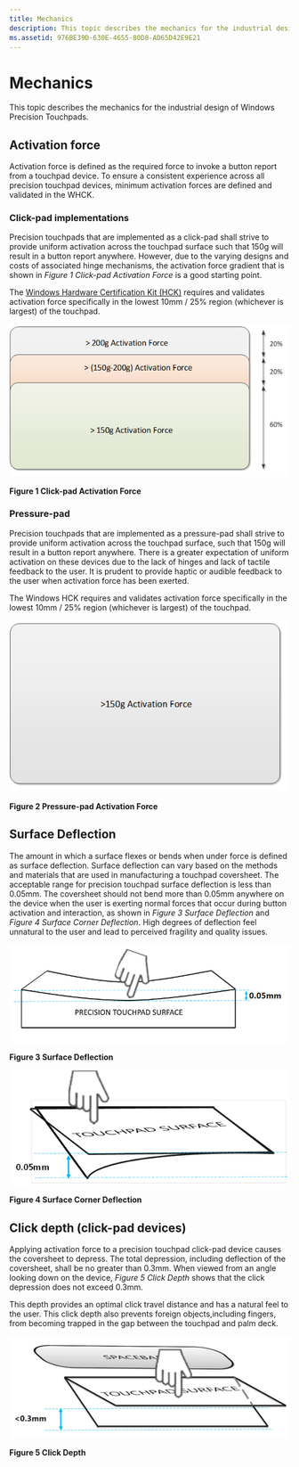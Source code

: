 ```yaml
---
title: Mechanics
description: This topic describes the mechanics for the industrial design of Windows Precision Touchpads.
ms.assetid: 976BE39D-630E-4655-80D8-AD65D42E9E21
---
```


#  Mechanics


This topic describes the mechanics for the industrial design of Windows Precision Touchpads.

## <span id="Activation_force"></span><span id="activation_force"></span><span id="ACTIVATION_FORCE"></span>Activation force


Activation force is defined as the required force to invoke a button report from a touchpad device. To ensure a consistent experience across all precision touchpad devices, minimum activation forces are defined and validated in the WHCK.

### <span id="Click-pad_implementations"></span><span id="click-pad_implementations"></span><span id="CLICK-PAD_IMPLEMENTATIONS"></span>Click-pad implementations

Precision touchpads that are implemented as a click-pad shall strive to provide uniform activation across the touchpad surface such that 150g will result in a button report anywhere. However, due to the varying designs and costs of associated hinge mechanisms, the activation force gradient that is shown in *Figure 1 Click-pad Activation Force* is a good starting point.

The [Windows Hardware Certification Kit (HCK)](http://go.microsoft.com/fwlink/p/?LinkID=330443) requires and validates activation force specifically in the lowest 10mm / 25% region (whichever is largest) of the touchpad.

![click-pad activation force](images/igfig9activationforce.png)

**Figure 1 Click-pad Activation Force**

### <span id="Pressure-pad"></span><span id="pressure-pad"></span><span id="PRESSURE-PAD"></span>Pressure-pad

Precision touchpads that are implemented as a pressure-pad shall strive to provide uniform activation across the touchpad surface, such that 150g will result in a button report anywhere. There is a greater expectation of uniform activation on these devices due to the lack of hinges and lack of tactile feedback to the user. It is prudent to provide haptic or audible feedback to the user when activation force has been exerted.

The Windows HCK requires and validates activation force specifically in the lowest 10mm / 25% region (whichever is largest) of the touchpad.

![pressure-pad activation force](images/igfig10pressurepadactivationforce.png)

**Figure 2 Pressure-pad Activation Force**

## <span id="Surface_Deflection"></span><span id="surface_deflection"></span><span id="SURFACE_DEFLECTION"></span>Surface Deflection


The amount in which a surface flexes or bends when under force is defined as surface deflection. Surface deflection can vary based on the methods and materials that are used in manufacturing a touchpad coversheet. The acceptable range for precision touchpad surface deflection is less than 0.05mm. The coversheet should not bend more than 0.05mm anywhere on the device when the user is exerting normal forces that occur during button activation and interaction, as shown in *Figure 3 Surface Deflection* and *Figure 4 Surface Corner Deflection*. High degrees of deflection feel unnatural to the user and lead to perceived fragility and quality issues.

![surface deflection](images/igfig11surfacedeflection.png)

**Figure 3 Surface Deflection**

![surface corner deflection](images/igfig12cornersurfacedeflection.png)

**Figure 4 Surface Corner Deflection**

## <span id="Click_depth__click-pad_devices_"></span><span id="click_depth__click-pad_devices_"></span><span id="CLICK_DEPTH__CLICK-PAD_DEVICES_"></span>Click depth (click-pad devices)


Applying activation force to a precision touchpad click-pad device causes the coversheet to depress. The total depression, including deflection of the coversheet, shall be no greater than 0.3mm. When viewed from an angle looking down on the device, *Figure 5 Click Depth* shows that the click depression does not exceed 0.3mm.

This depth provides an optimal click travel distance and has a natural feel to the user. This click depth also prevents foreign objects,including fingers, from becoming trapped in the gap between the touchpad and palm deck.

![click depth](images/igfig13clickdepth.png)

**Figure 5 Click Depth**

 

 




